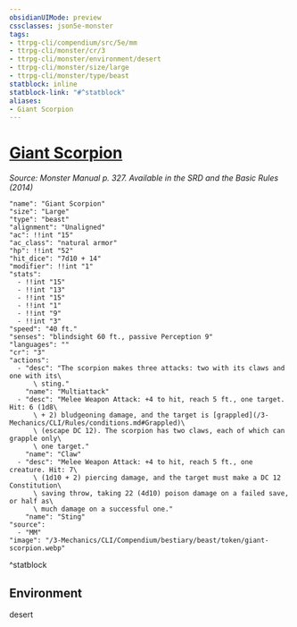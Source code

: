 ```yaml
---
obsidianUIMode: preview
cssclasses: json5e-monster
tags:
- ttrpg-cli/compendium/src/5e/mm
- ttrpg-cli/monster/cr/3
- ttrpg-cli/monster/environment/desert
- ttrpg-cli/monster/size/large
- ttrpg-cli/monster/type/beast
statblock: inline
statblock-link: "#^statblock"
aliases:
- Giant Scorpion
---
```

# [Giant Scorpion](3-Mechanics\CLI\Compendium\bestiary\beast/giant-scorpion.md)
*Source: Monster Manual p. 327. Available in the <span title='Systems Reference Document (5.1)'>SRD</span> and the Basic Rules (2014)*  

```statblock
"name": "Giant Scorpion"
"size": "Large"
"type": "beast"
"alignment": "Unaligned"
"ac": !!int "15"
"ac_class": "natural armor"
"hp": !!int "52"
"hit_dice": "7d10 + 14"
"modifier": !!int "1"
"stats":
  - !!int "15"
  - !!int "13"
  - !!int "15"
  - !!int "1"
  - !!int "9"
  - !!int "3"
"speed": "40 ft."
"senses": "blindsight 60 ft., passive Perception 9"
"languages": ""
"cr": "3"
"actions":
  - "desc": "The scorpion makes three attacks: two with its claws and one with its\
      \ sting."
    "name": "Multiattack"
  - "desc": "Melee Weapon Attack: +4 to hit, reach 5 ft., one target. Hit: 6 (1d8\
      \ + 2) bludgeoning damage, and the target is [grappled](/3-Mechanics/CLI/Rules/conditions.md#Grappled)\
      \ (escape DC 12). The scorpion has two claws, each of which can grapple only\
      \ one target."
    "name": "Claw"
  - "desc": "Melee Weapon Attack: +4 to hit, reach 5 ft., one creature. Hit: 7\
      \ (1d10 + 2) piercing damage, and the target must make a DC 12 Constitution\
      \ saving throw, taking 22 (4d10) poison damage on a failed save, or half as\
      \ much damage on a successful one."
    "name": "Sting"
"source":
  - "MM"
"image": "/3-Mechanics/CLI/Compendium/bestiary/beast/token/giant-scorpion.webp"
```
^statblock

## Environment

desert